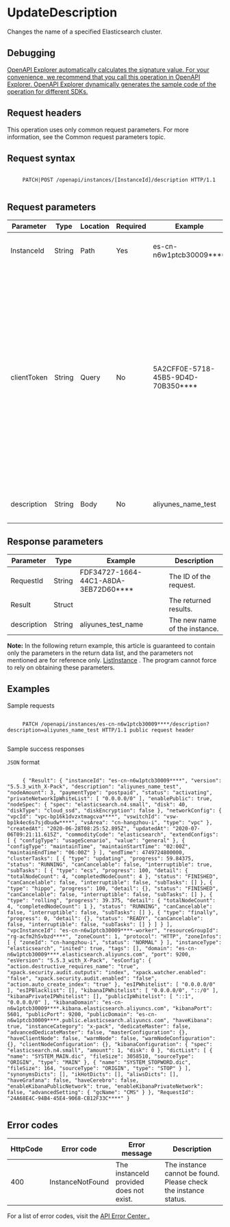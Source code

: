 # UpdateDescription

Changes the name of a specified Elasticsearch cluster.

## Debugging

[OpenAPI Explorer automatically calculates the signature value. For your convenience, we recommend that you call this operation in OpenAPI Explorer. OpenAPI Explorer dynamically generates the sample code of the operation for different SDKs.](https://api.aliyun.com/#product=elasticsearch&api=UpdateDescription&type=ROA&version=2017-06-13)

## Request headers

This operation uses only common request parameters. For more information, see the Common request parameters topic.

## Request syntax

```

     PATCH|POST /openapi/instances/[InstanceId]/description HTTP/1.1 
   
```

## Request parameters

|Parameter|Type|Location|Required|Example|Description|
|---------|----|--------|--------|-------|-----------|
|InstanceId|String|Path|Yes|es-cn-n6w1ptcb30009\*\*\*\*|The IDs of the added ECS instances. |
|clientToken|String|Query|No|5A2CFF0E-5718-45B5-9D4D-70B350\*\*\*\*|This parameter is used to ensure the idempotence of the request. You can use the client to generate the value, but you must ensure that it is unique among different requests. The token can contain only ASCII characters and cannot exceed 64 characters in length. |
|description|String|Body|No|aliyunes\_name\_test|Specify the updated instance name. |

## Response parameters

|Parameter|Type|Example|Description|
|---------|----|-------|-----------|
|RequestId|String|FDF34727-1664-44C1-A8DA-3EB72D60\*\*\*\*|The ID of the request. |
|Result|Struct| |The returned results. |
|description|String|aliyunes\_test\_name|The new name of the instance. |

**Note:** In the following return example, this article is guaranteed to contain only the parameters in the return data list, and the parameters not mentioned are for reference only. [ListInstance](~~142230~~) . The program cannot force to rely on obtaining these parameters.

## Examples

Sample requests

```

     PATCH /openapi/instances/es-cn-n6w1ptcb30009****/description?description=aliyunes_name_test HTTP/1.1 public request header 
   
```

Sample success responses

`JSON` format

```

     { "Result": { "instanceId": "es-cn-n6w1ptcb30009****", "version": "5.5.3_with_X-Pack", "description": "aliyunes_name_test", "nodeAmount": 3, "paymentType": "postpaid", "status": "activating", "privateNetworkIpWhiteList": [ "0.0.0.0/0" ], "enablePublic": true, "nodeSpec": { "spec": "elasticsearch.n4.small", "disk": 40, "diskType": "cloud_ssd", "diskEncryption": false }, "networkConfig": { "vpcId": "vpc-bp16k1dvzxtmagcva****", "vswitchId": "vsw-bp1k4ec6s7sjdbudw****", "vsArea": "cn-hangzhou-i", "type": "vpc" }, "createdAt": "2020-06-28T08:25:52.895Z", "updatedAt": "2020-07-06T09:21:11.615Z", "commodityCode": "elasticsearch", "extendConfigs": [ { "configType": "usageScenario", "value": "general" }, { "configType": "maintainTime", "maintainStartTime": "02:00Z", "maintainEndTime": "06:00Z" } ], "endTime": 4749724800000, "clusterTasks": [ { "type": "updating", "progress": 59.84375, "status": "RUNNING", "canCancelable": false, "interruptible": true, "subTasks": [ { "type": "ecs", "progress": 100, "detail": { "totalNodeCount": 4, "completedNodeCount": 4 }, "status": "FINISHED", "canCancelable": false, "interruptible": false, "subTasks": [] }, { "type": "hippo", "progress": 100, "detail": {}, "status": "FINISHED", "canCancelable": false, "interruptible": false, "subTasks": [] }, { "type": "rolling", "progress": 39.375, "detail": { "totalNodeCount": 4, "completedNodeCount": 1 }, "status": "RUNNING", "canCancelable": false, "interruptible": false, "subTasks": [] }, { "type": "finally", "progress": 0, "detail": {}, "status": "READY", "canCancelable": false, "interruptible": false, "subTasks": [] } ] } ], "vpcInstanceId": "es-cn-n6w1ptcb30009****-worker", "resourceGroupId": "rg-acfm2h5vbzd****", "zoneCount": 1, "protocol": "HTTP", "zoneInfos": [ { "zoneId": "cn-hangzhou-i", "status": "NORMAL" } ], "instanceType": "elasticsearch", "inited": true, "tags": [], "domain": "es-cn-n6w1ptcb30009****.elasticsearch.aliyuncs.com", "port": 9200, "esVersion": "5.5.3_with_X-Pack", "esConfig": { "action.destructive_requires_name": "true", "xpack.security.audit.outputs": "index", "xpack.watcher.enabled": "false", "xpack.security.audit.enabled": "false", "action.auto_create_index": "true" }, "esIPWhitelist": [ "0.0.0.0/0" ], "esIPBlacklist": [], "kibanaIPWhitelist": [ "0.0.0.0/0", "::/0" ], "kibanaPrivateIPWhitelist": [], "publicIpWhitelist": [ "::1", "0.0.0.0/0" ], "kibanaDomain": "es-cn-n6w1ptcb30009****.kibana.elasticsearch.aliyuncs.com", "kibanaPort": 5601, "publicPort": 9200, "publicDomain": "es-cn-n6w1ptcb30009****.public.elasticsearch.aliyuncs.com", "haveKibana": true, "instanceCategory": "x-pack", "dedicateMaster": false, "advancedDedicateMaster": false, "masterConfiguration": {}, "haveClientNode": false, "warmNode": false, "warmNodeConfiguration": {}, "clientNodeConfiguration": {}, "kibanaConfiguration": { "spec": "elasticsearch.n4.small", "amount": 1, "disk": 0 }, "dictList": [ { "name": "SYSTEM_MAIN.dic", "fileSize": 3058510, "sourceType": "ORIGIN", "type": "MAIN" }, { "name": "SYSTEM_STOPWORD.dic", "fileSize": 164, "sourceType": "ORIGIN", "type": "STOP" } ], "synonymsDicts": [], "ikHotDicts": [], "aliwsDicts": [], "haveGrafana": false, "haveCerebro": false, "enableKibanaPublicNetwork": true, "enableKibanaPrivateNetwork": false, "advancedSetting": { "gcName": "CMS" } }, "RequestId": "24A68E4C-94B4-45E4-9068-CB12F33C****" } 
   
```

## Error codes

|HttpCode|Error code|Error message|Description|
|--------|----------|-------------|-----------|
|400|InstanceNotFound|The instanceId provided does not exist.|The instance cannot be found. Please check the instance status.|

For a list of error codes, visit the [API Error Center .](https://error-center.alibabacloud.com/status/product/elasticsearch)

